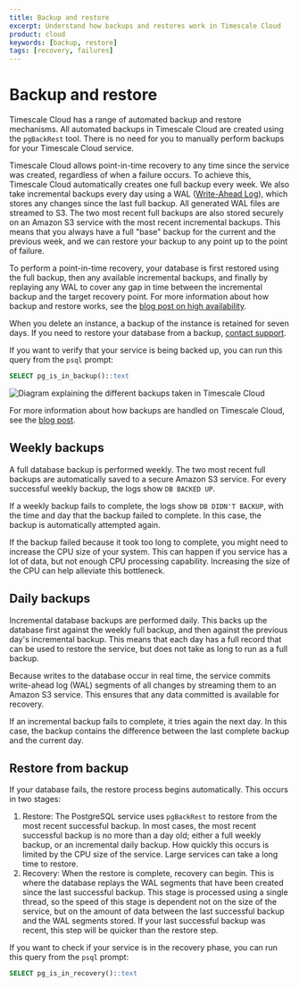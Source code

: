 ```yaml
---
title: Backup and restore
excerpt: Understand how backups and restores work in Timescale Cloud
product: cloud
keywords: [backup, restore]
tags: [recovery, failures]
---
```


# Backup and restore

Timescale Cloud has a range of automated backup and restore mechanisms. All
automated backups in Timescale Cloud are created using the `pgBackRest` tool.
There is no need for you to manually perform backups for your Timescale Cloud
service.

Timescale Cloud allows point-in-time recovery to any time since the service was
created, regardless of when a failure occurs. To achieve this, Timescale Cloud
automatically creates one full backup every week. We also take incremental
backups every day using a WAL ([Write-Ahead Log][wal]), which stores any changes
since the last full backup. All generated WAL files are streamed to S3. The two
most recent full backups are also stored securely on an Amazon S3 service with
the most recent incremental backups. This means that you always have a full
"base" backup for the current and the previous week, and we can restore your
backup to any point up to the point of failure.

To perform a point-in-time recovery, your database is first restored using the
full backup, then any available incremental backups, and finally by replaying
any WAL to cover any gap in time between the incremental backup and the target
recovery point. For more information about how backup and restore works, see the [blog post on high availability][ha-post].

When you delete an instance, a backup of the instance is retained for seven days.
If you need to restore your database from a backup, [contact support][support].

If you want to verify that your service is being backed up, you can run this
query from the `psql` prompt:

```sql
SELECT pg_is_in_backup()::text
```

<img class="main-content__illustration" src="https://s3.amazonaws.com/assets.timescale.com/docs/images/timescale-cloud-aws-infra.png" alt="Diagram explaining the different backups taken in Timescale Cloud"/>

For more information about how backups are handled on Timescale Cloud, see the
[blog post][backup-blog].

## Weekly backups

A full database backup is performed weekly. The two most recent full backups are
automatically saved to a secure Amazon S3 service. For every successful weekly
backup, the logs show `DB BACKED UP`.

If a weekly backup fails to complete, the logs show `DB DIDN'T BACKUP`, with the
time and day that the backup failed to complete. In this case, the backup is
automatically attempted again.

If the backup failed because it took too long to complete, you might need to
increase the CPU size of your system. This can happen if you service has a lot
of data, but not enough CPU processing capability. Increasing the size of the
CPU can help alleviate this bottleneck.

## Daily backups

Incremental database backups are performed daily. This backs up the database
first against the weekly full backup, and then against the previous day's
incremental backup. This means that each day has a full record that can be used
to restore the service, but does not take as long to run as a full backup.

Because writes to the database occur in real time, the service commits
write-ahead log (WAL) segments of all changes by streaming them to an Amazon S3
service. This ensures that any data committed is available for recovery.

If an incremental backup fails to complete, it tries again the next day. In
this case, the backup contains the difference between the last complete backup
and the current day.

## Restore from backup

If your database fails, the restore process begins automatically. This occurs in
two stages:

1.  Restore: The PostgreSQL service uses `pgBackRest` to restore from the most
    recent successful backup. In most cases, the most recent successful backup
    is no more than a day old; either a full weekly backup, or an incremental
    daily backup. How quickly this occurs is limited by the CPU size of the
    service. Large services can take a long time to restore.
1.  Recovery: When the restore is complete, recovery can begin. This is where
    the database replays the WAL segments that have been created since the last
    successful backup. This stage is processed using a single thread, so the
    speed of this stage is dependent not on the size of the service, but on the
    amount of data between the last successful backup and the WAL segments
    stored. If your last successful backup was recent, this step will be quicker
    than the restore step.

If you want to check if your service is in the recovery phase, you can run this
query from the `psql` prompt:

```sql
SELECT pg_is_in_recovery()::text
```

[support]: https://www.timescale.com/support
[wal]: https://www.postgresql.org/docs/current/wal-intro.html
[ha-post]: https://www.timescale.com/blog/how-high-availability-works-in-our-cloud-database/#what-if-theres-a-failure-affecting-your-storage
[backup-blog]: https://www.timescale.com/blog/how-high-availability-works-in-our-cloud-database/
